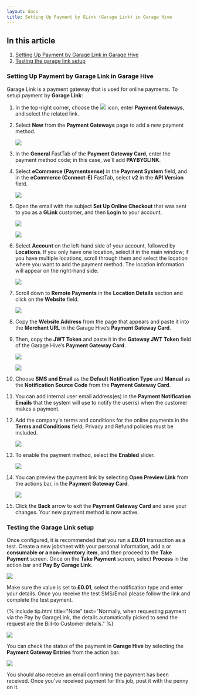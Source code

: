 ```yaml
---
layout: docs
title: Setting Up Payment by GLink (Garage Link) in Garage Hive
---
```


## In this article
1. [Setting Up Payment by Garage Link in Garage Hive](#setting-up-payment-by-garage-link-in-garage-hive)
2. [Testing the garage link setup](#testing-the-garage-link-setup)


### Setting Up Payment by Garage Link in Garage Hive
Garage Link is a payment gateway that is used for online payments. To setup payment by **Garage Link**:
1. In the top-right corner, choose the ![](media/search_icon.png) icon, enter **Payment Gateways**, and select the related link.
1. Select **New** from the **Payment Gateways** page to add a new payment method.

   ![](media/garagehive-payment-gateways1.gif)

1. In the **General** FastTab of the **Payment Gateway Card**, enter the payment method code; in this case, we'll add **PAYBYGLINK**. 
1. Select **eCommerce (Paymentsense)** in the **Payment System** field, and in the **eCommerce (Connect-E)** FastTab, select **v2** in the **API Version** field.
   
   ![](media/garagehive-payment-gateways2.gif)

1. Open the email with the subject **Set Up Online Checkout** that was sent to you as a **GLink** customer, and then **Login** to your account. 

   ![](media/garagehive-payment-gateways3.png)

   ![](media/garagehive-payment-gateways4.png)

1. Select **Account** on the left-hand side of your account, followed by **Locations**. If you only have one location, select it in the main window; if you have multiple locations, scroll through them and select the location where you want to add the payment method. The location information will appear on the right-hand side.

   ![](media/garagehive-payment-gateways5.png)

1. Scroll down to **Remote Payments** in the **Location Details** section and click on the **Website** field.

   ![](media/garagehive-payment-gateways6.png)

1. Copy the **Website Address** from the page that appears and paste it into the **Merchant URL** in the Garage Hive’s **Payment Gateway Card**.
1.  Then, copy the **JWT Token** and paste it in the **Gateway JWT Token** field of the Garage Hive’s **Payment Gateway Card**.

     ![](media/garagehive-payment-gateways7.png)

     ![](media/garagehive-payment-gateways8.png)

1. Choose **SMS and Email** as the **Default Notification Type** and **Manual** as the **Notification Source Code** from the **Payment Gateway Card**.
1. You can add internal user email address(es) in the **Payment Notification Emails** that the system will use to notify the user(s) when the customer makes a payment.
1. Add the company's terms and conditions for the online payments in the **Terms and Conditions** field; Privacy and Refund policies must be included.

   ![](media/garagehive-payment-gateways9.png)

1. To enable the payment method, select the **Enabled** slider. 

   ![](media/garagehive-payment-gateways10.png)

1. You can preview the payment link by selecting **Open Preview Link** from the actions bar, in the **Payment Gateway Card**.

   ![](media/garagehive-payment-gateways11.gif)

1. Click the **Back** arrow to exit the **Payment Gateway Card** and save your changes. Your new payment method is now active.


### Testing the Garage Link setup
Once configured, it is recommended that you run a **£0.01** transaction as a test. Create a new jobsheet with your personal information, add a  or **consumable or a non-inventory item**, and then proceed to the **Take Payment** screen. Once on the **Take Payment** screen, select **Process** in the action bar and **Pay By Garage Link**.

![](media/paybygaragelink-takepayment.jpg)

Make sure the value is set to **£0.01**, select the notification type and enter your details. Once you receive the test SMS/Email please follow the link and complete the test payment. 

{% include tip.html title="Note" text="Normally, when requesting payment via the Pay by GarageLink, the details automatically picked to send the request are the Bill-to Customer details." %}


![](media/paybygaragelink-paymentwindow.jpg)

You can check the status of the payment in **Garage Hive** by selecting the **Payment Gateway Entries** from the action bar. 

![](media/paybygaragelink-gateway-entries.jpg)

You should also receive an email confirming the payment has been received. Once you've received payment for this job, post it with the penny on it.
